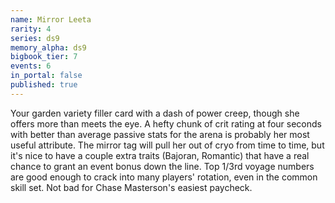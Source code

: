 ```yaml
---
name: Mirror Leeta
rarity: 4
series: ds9
memory_alpha: ds9
bigbook_tier: 7
events: 6
in_portal: false
published: true
---
```


Your garden variety filler card with a dash of power creep, though she offers more than meets the eye. A hefty chunk of crit rating at four seconds with better than average passive stats for the arena is probably her most useful attribute. The mirror tag will pull her out of cryo from time to time, but it's nice to have a couple extra traits (Bajoran, Romantic) that have a real chance to grant an event bonus down the line. Top 1/3rd voyage numbers are good enough to crack into many players' rotation, even in the common skill set. Not bad for Chase Masterson's easiest paycheck.
